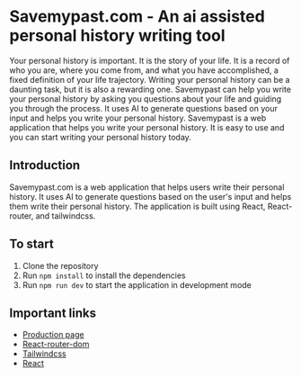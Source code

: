 # Savemypast.com - An ai assisted personal history writing tool

Your personal history is important. It is the story of your life. It is a record of who you are, where you come from, and what you have accomplished, a fixed definition of your life trajectory. Writing your personal history can be a daunting task, but it is also a rewarding one. Savemypast can help you write your personal history by asking you questions about your life and guiding you through the process. It uses AI to generate questions based on your input and helps you write your personal history. Savemypast is a web application that helps you write your personal history. It is easy to use and you can start writing your personal history today.

## Introduction

Savemypast.com is a web application that helps users write their personal history. It uses AI to generate questions based on the user's input and helps them write their personal history. The application is built using React, React-router, and tailwindcss.

## To start

1. Clone the repository
2. Run `npm install` to install the dependencies
3. Run `npm run dev` to start the application in development mode

## Important links

- [Production page](https://savemypast.com)
- [React-router-dom](https://reactrouter.com/web/guides/quick-start)
- [Tailwindcss](https://tailwindcss.com/docs)
- [React](https://reactjs.org/docs/getting-started.html)